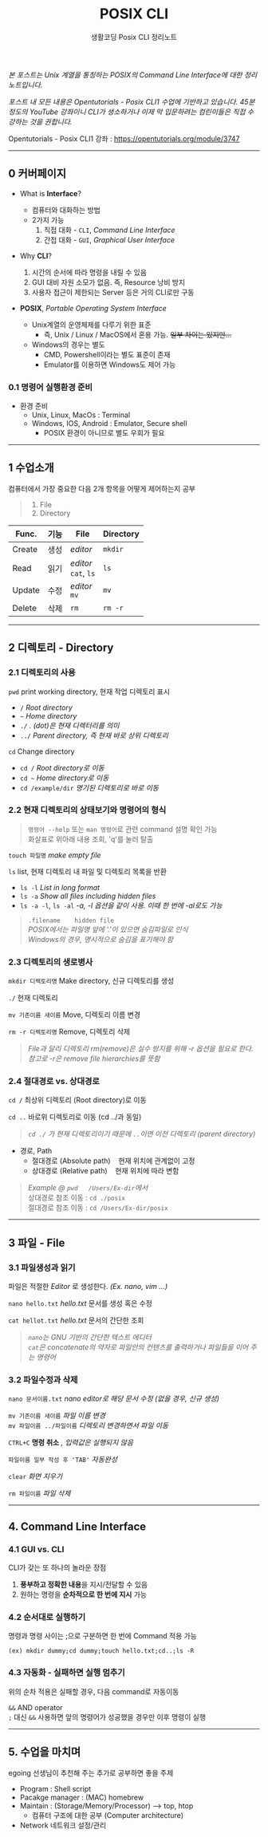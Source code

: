 ﻿---
layout: post
title: POSIX CLI
subtitle: 생활코딩 Posix CLI 정리노트
categories: markdown
tags: [정리노트, POSIX, CLI, Unix, 생활코딩, 공부]
---

*본 포스트는 Unix 계열을 통칭하는 POSIX의 Command Line Interface에 대한 정리노트입니다.*

*포스트 내 모든 내용은 Opentutorials - Posix CLI1 수업에 기반하고 있습니다. 45분 정도의 YouTube 강좌이니 CLI가 생소하거나 이제 막 입문하려는 컴린이들은 직접 수강하는 것을 권합니다.*

Opentutorials - Posix CLI1 강좌 : <https://opentutorials.org/module/3747>

---

## 0 커버페이지

* What is **Interface**?
	* 컴퓨터와 대화하는 방법
	* 2가지 가능
		1. 직접 대화 - `CLI`, *Command Line Interface*
		2. 간접 대화 - `GUI`, *Graphical User Interface*


* Why **CLI**?
	1. 시간의 순서에 따라 명령을 내릴 수 있음
	2. GUI 대비 자원 소모가 없음. 즉, Resource 낭비 방지
	3. 사용자 접근이 제한되는 Server 등은 거의 CLI로만 구동


* **POSIX**, *Portable Operating System Interface*
	* Unix계열의 운영체제를 다루기 위한 표준
		* 즉, Unix / Linux / MacOS에서 혼용 가능. ~~일부 차이는 있지만...~~
	* Windows의 경우는 별도
		* CMD, Powershell이라는 별도 표준이 존재
		* Emulator를 이용하면 Windows도 제어 가능


### 0.1 명령어 실행환경 준비

* 환경 준비
	* Unix, Linux, MacOs : Terminal
	*	Windows, IOS, Android : Emulator, Secure shell
		* POSIX 환경이 아니므로 별도 우회가 필요


---

## 1 수업소개

컴퓨터에서 가장 중요한 다음 2개 항목을 어떻게 제어하는지 공부

> 1. File   
> 2. Directory

|Func.|기능| File | Directory |
|---|---|---|---|
|Create |생성 |*editor* |`mkdir` |
|Read |읽기 |*editor*<br>`cat`, `ls` |`ls` |
|Update |수정 |*editor*<br>`mv` |`mv` |
|Delete |삭제 |`rm` |`rm -r` |


---

## 2 디렉토리 - Directory

### 2.1 디렉토리의 사용

`pwd` print working directory, 현재 작업 디렉토리 표시
* `/` 	*Root directory*
* `~`	*Home directory*
* `./`	*. (dot)은 현재 디렉터리를 의미*
* `../`	*Parent directory, 즉 현재 바로 상위 디렉토리*

`cd`	Change directory
* `cd /` *Root directory로 이동*
* `cd ~` *Home directory로 이동*
* `cd /example/dir` *명기된 디렉토리로 바로 이동*


### 2.2 현재 디렉토리의 상태보기와 명령어의 형식

> `명령어 --help` 또는 `man 명령어`로 관련 command 설명 확인 가능   
화살표로 위아래 내용 조회, 'q'를 눌러 탈출

`touch 파일명`	*make empty file*

`ls`	list, 현재 디렉토리 내 파일 및 디렉토리 목록을 반환
* `ls -l`	*List in long format*
* `ls -a`	*Show all files including hidden files*
* `ls -a -l`, `ls -al` *-a, -l 옵션을 같이 사용. 이때 한 번에 -al로도 가능*

> `.filename	hidden file`   
*POSIX에서는 파일명 앞에 '.'이 있으면 숨김파일로 인식   
Windows의 경우, 명시적으로 숨김을 표기해야 함*


### 2.3 디렉토리의 생로병사

`mkdir 디렉토리명`	Make directory, 신규 디렉토리를 생성

`./` 현재 디렉토리

`mv 기존이름 새이름`	Move, 디렉토리 이름 변경

`rm -r 디렉토리명`	Remove, 디렉토리 삭제

> *File과 달리 디렉토리 rm(remove)은 실수 방지를 위해 -r 옵션을 필요로 한다. 참고로 -r은 remove file hierarchies를 뜻함*


### 2.4 절대경로 vs. 상대경로

`cd /`	최상위 디렉토리 (Root directory)로 이동

`cd ..`	바로위 디렉토리로 이동 (cd ../과 동일)   
> *`cd ./` 가 현재 디렉토리이기 때문에 `..`이면 이전 디렉토리 (parent directory)*

* 경로, Path
	* 절대경로 (Absolute path)&nbsp;&nbsp;&nbsp;&nbsp;현재 위치에 관계없이 고정
	* 상대경로 (Relative path)&nbsp;&nbsp;&nbsp;&nbsp;현재 위치에 따라 변함

> *Example @ `pwd	/Users/Ex-dir`에서*   
> 상대경로 참조 이동 :  `cd ./posix`   
> 절대경로 참조 이동 :  `cd /Users/Ex-dir/posix`


---

## 3 파일 - File

### 3.1 파일생성과 읽기

파일은 적절한 *Editor* 로 생성한다. *(Ex. nano, vim ...)*

`nano hello.txt`	*hello.txt* 문서를 생성 혹은 수정

`cat hellot.txt`	*hello.txt* 문서의 간단한 조회

> *`nano`는 GNU 기반의 간단한 텍스트 에디터*   
> *`cat`은 concatenate의 약자로 파일안의 컨텐츠를 출력하거나 파일들을 이어 주는 명령어*


### 3.2 파일수정과 삭제

`nano 문서이름.txt` *nano editor로 해당 문서 수정 (없을 경우, 신규 생성)*

`mv 기존이름 새이름`	*파일 이름 변경*   
`mv 파일이름 ../파일이름`		*디렉토리 변경하면서 파일 이동*

`CTRL+C` **명령 취소** *, 입력값은 실행되지 않음*   

`파일이름 일부 작성 후 'TAB'`	*자동완성*

`clear`	*화면 지우기*

`rm 파일이름` *파일 삭제*


---

## 4. Command Line Interface

### 4.1 GUI vs. CLI

CLI가 갖는 또 하나의 놀라운 장점
1. **풍부하고 정확한 내용**을 지시/전달할 수 있음
1. 원하는 명령을 **순차적으로 한 번에 지시** 가능


### 4.2 순서대로 실행하기

명령과 명령 사이는 ;으로 구분하면 한 번에 Command 적용 가능

`(ex) mkdir dummy;cd dummy;touch hello.txt;cd..;ls -R`


### 4.3 자동화 - 실패하면 실행 멈추기

위의 순차 적용은 실패할 경우, 다음 command로 자동이동

`&&` 	AND operator   
`;` 대신 `&&` 사용하면 앞의 명령어가 성공했을 경우만 이후 명령이 실행


---

## 5. 수업을 마치며

egoing 선생님이 추천해 주는 추가로 공부하면 좋을 주제

* Program : 	Shell script
* Pacakge manager :	(MAC) homebrew
* Maintain : (Storage/Memory/Processor) --> top, htop
	* 컴퓨터 구조에 대한 공부 (Computer architecture)
* Network		네트워크 설정/관리
